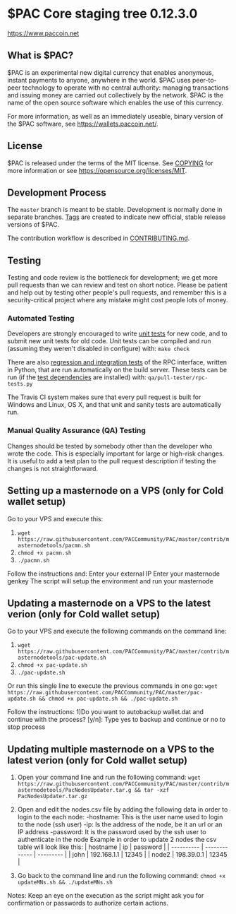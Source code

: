 $PAC Core staging tree 0.12.3.0
===============================

<!-- `master:` [![Build Status](https://travis-ci.org/paccoinpay/paccoin.svg?branch=master)](https://travis-ci.org/paccoinpay/paccoin) `develop:` [![Build Status](https://travis-ci.org/paccoinpay/paccoin.svg?branch=develop)](https://travis-ci.org/paccoinpay/paccoin/branches) -->

https://www.paccoin.net


What is $PAC?
----------------

$PAC is an experimental new digital currency that enables anonymous, instant
payments to anyone, anywhere in the world. $PAC uses peer-to-peer technology
to operate with no central authority: managing transactions and issuing money
are carried out collectively by the network. $PAC is the name of the open
source software which enables the use of this currency.

For more information, as well as an immediately useable, binary version of
the $PAC software, see https://wallets.paccoin.net/.


License
-------

$PAC is released under the terms of the MIT license. See [COPYING](COPYING) for more
information or see https://opensource.org/licenses/MIT.

Development Process
-------------------

The `master` branch is meant to be stable. Development is normally done in separate branches.
[Tags](https://github.com/paccoinpay/paccoin/tags) are created to indicate new official,
stable release versions of $PAC.

The contribution workflow is described in [CONTRIBUTING.md](CONTRIBUTING.md).

Testing
-------

Testing and code review is the bottleneck for development; we get more pull
requests than we can review and test on short notice. Please be patient and help out by testing
other people's pull requests, and remember this is a security-critical project where any mistake might cost people
lots of money.

### Automated Testing

Developers are strongly encouraged to write [unit tests](/doc/unit-tests.md) for new code, and to
submit new unit tests for old code. Unit tests can be compiled and run
(assuming they weren't disabled in configure) with: `make check`

There are also [regression and integration tests](/qa) of the RPC interface, written
in Python, that are run automatically on the build server.
These tests can be run (if the [test dependencies](/qa) are installed) with: `qa/pull-tester/rpc-tests.py`

The Travis CI system makes sure that every pull request is built for Windows
and Linux, OS X, and that unit and sanity tests are automatically run.

### Manual Quality Assurance (QA) Testing

Changes should be tested by somebody other than the developer who wrote the
code. This is especially important for large or high-risk changes. It is useful
to add a test plan to the pull request description if testing the changes is
not straightforward.

<!-- Translations
------------

Testing
-------
Changes to translations as well as new translations can be submitted to
[Paccoin Core's Transifex page](https://www.transifex.com/projects/p/paccoin/).

Translations are periodically pulled from Transifex and merged into the git repository. See the
[translation process](doc/translation_process.md) for details on how this works.

**Important**: We do not accept translation changes as GitHub pull requests because the next
pull from Transifex would automatically overwrite them again.

Translators should also follow the [forum](https://www.paccoin.org/forum/topic/paccoin-worldwide-collaboration.88/).
-->

Setting up a masternode on a VPS (only for Cold wallet setup)
-------
Go to your VPS and execute this:
1) `wget https://raw.githubusercontent.com/PACCommunity/PAC/master/contrib/masternodetools/pacmn.sh`
2) `chmod +x pacmn.sh`
3) `./pacmn.sh`

Follow the instructions and:
Enter your external IP
Enter your masternode genkey
The script will setup the environment and run your masternode 

Updating a masternode on a VPS to the latest verion (only for Cold wallet setup)
-------
Go to your VPS and execute the following commands on the command line:
1) `wget https://raw.githubusercontent.com/PACCommunity/PAC/master/contrib/masternodetools/pac-update.sh`
2) `chmod +x pac-update.sh`
3) `./pac-update.sh`

Or run this single line to execute the previous commands in one go:
`wget https://raw.githubusercontent.com/PACCommunity/PAC/master/pac-update.sh && chmod +x pac-update.sh && ./pac-update.sh`

Follow the instructions:
1)Do you want to autobackup wallet.dat and continue with the process? [y/n]: Type yes to backup and continue or no to stop process 

Updating multiple masternode on a VPS to the latest verion (only for Cold wallet setup)
-------
1) Open your command line and run the following command:
`wget https://raw.githubusercontent.com/PACCommunity/PAC/master/contrib/masternodetools/PacNodesUpdater.tar.g && tar -xzf PacNodesUpdater.tar.gz`

2) Open and edit the nodes.csv file by adding the following data in order to login to the each node:
    -hostname: This is the user name used to login to the node (ssh user)
    -ip: Is the address of the node, be it an url or an IP address
    -password: It is the password used by the ssh user to authenticate in the node
    Example in order to update 2 nodes the csv table will look like this:
    | hostname   | ip            | password  |
    | ---------- | ------------- | --------- |
    | john       | 192.168.1.1   | 12345     |
    | node2      | 198.39.0.1    | 12345     |

3) Go back to the command line and run the following command:
`chmod +x updateMNs.sh && ./updateMNs.sh`

Notes: Keep an eye on the execution as the script might ask you for confirmation or passwords to
authorize certain actions.
